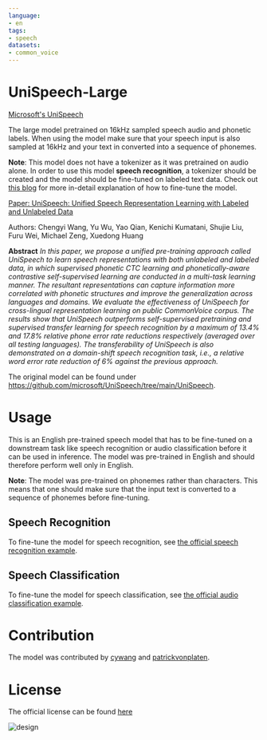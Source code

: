 ```yaml
---
language:
- en
tags:
- speech
datasets:
- common_voice
---
```


# UniSpeech-Large

[Microsoft's UniSpeech](https://www.microsoft.com/en-us/research/publication/unispeech-unified-speech-representation-learning-with-labeled-and-unlabeled-data/)

The large model pretrained on 16kHz sampled speech audio and phonetic labels. When using the model make sure that your speech input is also sampled at 16kHz and your text in converted into a sequence of phonemes. 

**Note**: This model does not have a tokenizer as it was pretrained on audio alone. In order to use this model **speech recognition**, a tokenizer should be created and the model should be fine-tuned on labeled text data. Check out [this blog](https://huggingface.co/blog/fine-tune-wav2vec2-english) for more in-detail explanation of how to fine-tune the model.

[Paper: UniSpeech: Unified Speech Representation Learning
with Labeled and Unlabeled Data](https://arxiv.org/abs/2101.07597)

Authors: Chengyi Wang, Yu Wu, Yao Qian, Kenichi Kumatani, Shujie Liu, Furu Wei, Michael Zeng, Xuedong Huang

**Abstract**
*In this paper, we propose a unified pre-training approach called UniSpeech to learn speech representations with both unlabeled and labeled data, in which supervised phonetic CTC learning and phonetically-aware contrastive self-supervised learning are conducted in a multi-task learning manner. The resultant representations can capture information more correlated with phonetic structures and improve the generalization across languages and domains. We evaluate the effectiveness of UniSpeech for cross-lingual representation learning on public CommonVoice corpus. The results show that UniSpeech outperforms self-supervised pretraining and supervised transfer learning for speech recognition by a maximum of 13.4% and 17.8% relative phone error rate reductions respectively (averaged over all testing languages). The transferability of UniSpeech is also demonstrated on a domain-shift speech recognition task, i.e., a relative word error rate reduction of 6% against the previous approach.*

The original model can be found under https://github.com/microsoft/UniSpeech/tree/main/UniSpeech.

# Usage

This is an English pre-trained speech model that has to be fine-tuned on a downstream task like speech recognition or audio classification before it can be 
used in inference. The model was pre-trained in English and should therefore perform well only in English. 

**Note**: The model was pre-trained on phonemes rather than characters. This means that one should make sure that the input text is converted to a sequence 
of phonemes before fine-tuning.

## Speech Recognition

To fine-tune the model for speech recognition, see [the official speech recognition example](https://github.com/huggingface/transformers/tree/master/examples/pytorch/speech-recognition).

## Speech Classification

To fine-tune the model for speech classification, see [the official audio classification example](https://github.com/huggingface/transformers/tree/master/examples/pytorch/audio-classification).

# Contribution

The model was contributed by [cywang](https://huggingface.co/cywang) and [patrickvonplaten](https://huggingface.co/patrickvonplaten).

# License

The official license can be found [here](https://github.com/microsoft/UniSpeech/blob/main/LICENSE)

![design](https://raw.githubusercontent.com/patrickvonplaten/scientific_images/master/unispeech.png)